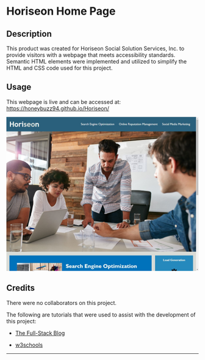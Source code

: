 # Horiseon Home Page

## Description

This product was created for Horiseon Social Solution Services, Inc. to provide visitors with a webpage that meets accessibility standards. Semantic HTML elements were implemented and utilized to simplify the HTML and CSS code used for this project.

## Usage

This webpage is live and can be accessed at: https://honeybuzz94.github.io/Horiseon/

![screenshot of Horiseon home page](assets/images/screenshot.jpg)

## Credits

There were no collaborators on this project.

The following are tutorials that were used to assist with the development of this project:

* [The Full-Stack Blog](https://coding-boot-camp.github.io/full-stack/github/professional-readme-guide)

* [w3schools](https://www.w3schools.com/html/html5_semantic_elements.asp)

---
